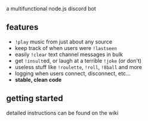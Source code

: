 a multifunctional node.js discord bot

## features
* `!play` music from just about any source
* keep track of when users were `!lastseen`
* easily `!clear` text channel messages in bulk
* get `!insult`ed, or laugh at a terrible `!joke` (or don't)
* useless stuff like `!roulette`, `!roll`, `!8ball` and more
* logging when users connect, disconnect, etc...
* **stable, clean code**

## getting started
detailed instructions can be found on the wiki
